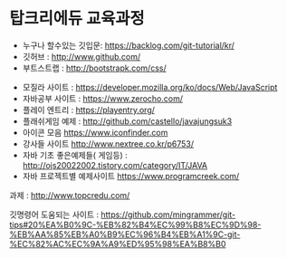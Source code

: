 # 탑크리에듀 교육과정

- 누구나 할수있는 깃입문: https://backlog.com/git-tutorial/kr/
- 깃허브 : http://www.github.com/
- 부트스트랩 : http://bootstrapk.com/css/
>
- 모질라 사이트 : https://developer.mozilla.org/ko/docs/Web/JavaScript
- 자바공부 사이트 : https://www.zerocho.com/
- 플레이 엔트리 : https://playentry.org/
- 플래쉬게임 예제 : http://github.com/castello/javajungsuk3
- 아이콘 모음 https://www.iconfinder.com 
- 강사들 사이트 http://www.nextree.co.kr/p6753/
- 자바 기초 좋은예제들( 게임등) : http://ojs20022002.tistory.com/category/IT/JAVA 
- 자바 프로젝트별 예제사이트 https://www.programcreek.com/ 

과제 : http://www.topcredu.com/

깃명령어 도움되는 사이트 :
https://github.com/mingrammer/git-tips#20%EA%B0%9C-%EB%82%B4%EC%99%B8%EC%9D%98-%EB%AA%85%EB%A0%B9%EC%96%B4%EB%A1%9C-git-%EC%82%AC%EC%9A%A9%ED%95%98%EA%B8%B0
